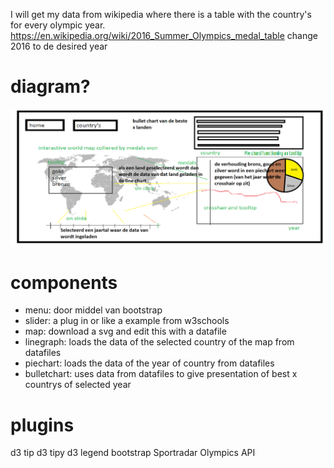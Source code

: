 I will get my data from wikipedia where there is a table with the country's for every olympic year.
https://en.wikipedia.org/wiki/2016_Summer_Olympics_medal_table
change 2016 to de desired year

# diagram?

![alt text](doc/Diagram.png)

# components

- menu: door middel van bootstrap
- slider: a plug in or like a example from w3schools
- map: download a svg and edit this with a datafile
- linegraph: loads the data of the selected country of the map from datafiles
- piechart: loads the data of the year of country from datafiles
- bulletchart: uses data from datafiles to give presentation of best x countrys of selected year

# plugins

d3 tip
d3 tipy
d3 legend
bootstrap
Sportradar Olympics API
